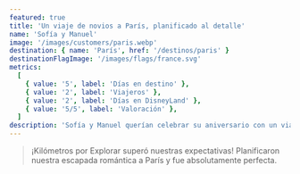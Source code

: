 ```yaml
---
featured: true
title: 'Un viaje de novios a París, planificado al detalle'
name: 'Sofía y Manuel'
image: '/images/customers/paris.webp'
destination: { name: 'París', href: '/destinos/paris' }
destinationFlagImage: '/images/flags/france.svg'
metrics:
  [
    { value: '5', label: 'Días en destino' },
    { value: '2', label: 'Viajeros' },
    { value: '2', label: 'Días en DisneyLand' },
    { value: '5/5', label: 'Valoración' },
  ]
description: 'Sofía y Manuel querían celebrar su aniversario con un viaje a París, pero su disponibilidad era bastante limitada, por lo que los precios eran muy elevados. Se pusieron en contacto con nosotros y juntos encontramos un alojamiento ideal a un precio excelente. Aprovecharon su viaje al máximo.'
---
```


> ¡Kilómetros por Explorar superó nuestras expectativas! Planificaron nuestra escapada romántica a París y fue absolutamente perfecta.
